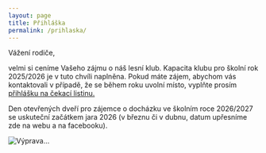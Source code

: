 ```yaml
---
layout: page
title: Přihláška
permalink: /prihlaska/
---
```

Vážení rodiče,

velmi si ceníme Vašeho zájmu o náš lesní klub. Kapacita klubu pro školní rok 2025/2026 je v tuto chvíli naplněna. Pokud máte zájem, abychom vás kontaktovali v případě, že se během roku uvolní místo, vyplňte prosím [přihlášku na čekací listinu.](https://docs.google.com/forms/d/e/1FAIpQLSdpfh4ZLk6OpJroxKuiZqFOHpd_pzUx1cq8JVYJolVMLE8O4A/viewform?usp=sf_link)

Den otevřených dveří pro zájemce o docházku ve školním roce 2026/2027 se uskuteční začátkem jara 2026 (v březnu či v dubnu, datum upřesníme zde na webu a na facebooku).

![Výprava...](/assets/gallery/2019-11-13_10-08-24.jpg)
